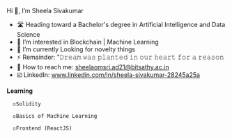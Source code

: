 Hi 👋,  I’m Sheela Sivakumar


- 🛣️ Heading toward a Bachelor's degree in Artificial Intelligence and Data Science 
- 👀 I’m interested in Blockchain | Machine Learning
- 🌱 I’m currently Looking for novelty things
- ⚡ Remainder: "𝙳𝚛𝚎𝚊𝚖 𝚠𝚊𝚜 𝚙𝚕𝚊𝚗𝚝𝚎𝚍 𝚒𝚗 𝚘𝚞𝚛 𝚑𝚎𝚊𝚛𝚝 𝚏𝚘𝚛 𝚊 𝚛𝚎𝚊𝚜𝚘𝚗
- 📧 How to reach me: sheelaomsri.ad21@bitsathy.ac.in
- ☑️ LinkedIn: www.linkedin.com/in/sheela-sivakumar-28245a25a


𝐋𝐞𝐚𝐫𝐧𝐢𝐧𝐠
   
      ◽Solidity
   
      ◽Basics of Machine Learning
   
      ◽Frontend (ReactJS)

<!---
sheelasivakumar/sheelasivakumar is a ✨ special ✨ repository because its `README.md` (this file) appears on your GitHub profile.
You can click the Preview link to take a look at your changes.
--->
